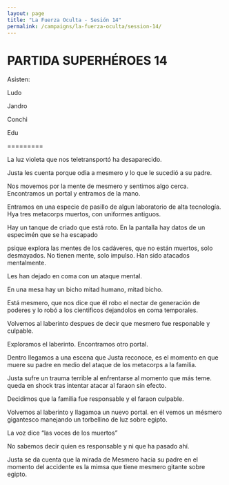 ```yaml
---
layout: page
title: "La Fuerza Oculta - Sesión 14"
permalink: /campaigns/la-fuerza-oculta/session-14/
---
```


# PARTIDA SUPERHÉROES 14

Asisten:

Ludo

Jandro

Conchi

Edu

=========

La luz violeta que nos teletransportó ha desaparecido. 

Justa les cuenta porque odia a mesmero y lo que le sucedió a su padre. 

Nos movemos por la mente de mesmero y sentimos algo cerca. Encontramos un portal y entramos de la mano. 

Entramos en una especie de pasillo de algun laboratorio de alta tecnología. Hya tres metacorps muertos, con uniformes antiguos. 

Hay un tanque de criado que está roto. En la pantalla hay datos de un especimén que se ha escapado

psique explora las mentes de los cadáveres, que no están muertos, solo desmayados. No tienen mente, solo impulso. Han sido atacados mentalmente. 

Les han dejado en coma con un ataque mental. 

En una mesa hay un bicho mitad humano, mitad bicho. 

Está mesmero, que nos dice que él robo el nectar de generación de poderes y lo robó a los cientificos dejandolos en coma temporales. 

Volvemos al laberinto despues de decir que mesmero fue responable y culpable. 

Exploramos el laberinto. Encontramos otro portal. 

Dentro llegamos a una escena que Justa reconoce, es el momento en que muere su padre en medio del ataque de los metacorps a la familia. 

Justa sufre un trauma terrible al enfrentarse al momento que más teme. queda en shock tras intentar atacar al faraon sin efecto. 

Decidimos que la familia fue responsable y el faraon culpable. 

Volvemos al laberinto y llagamoa un nuevo portal. en él vemos un mésmero gigantesco manejando un torbellino de luz sobre egipto. 

La voz dice “las voces de los muertos”

No sabemos decir quien es responsable y ni que ha pasado ahí. 

Justa se da cuenta que la mirada de Mesmero hacia su padre en el momento del accidente es la mimsa que tiene mesmero gitante sobre egipto.